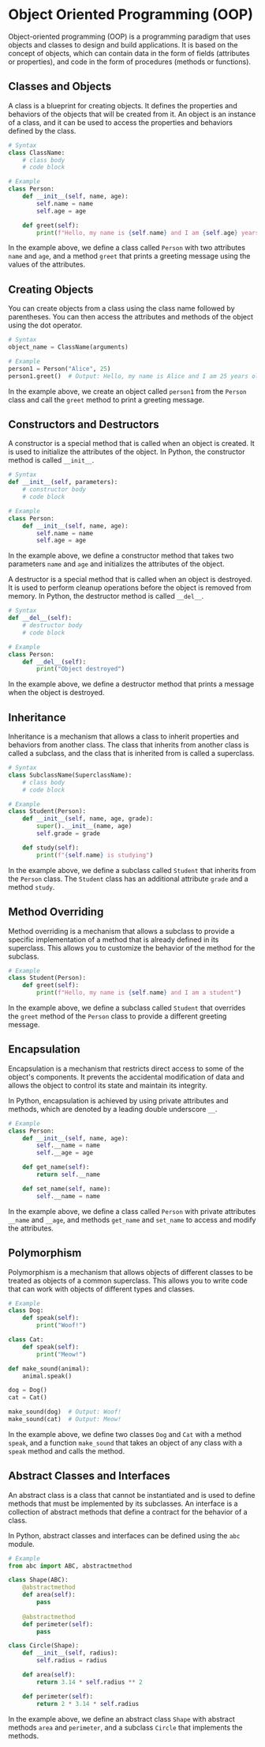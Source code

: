 # Object Oriented Programming (OOP)

Object-oriented programming (OOP) is a programming paradigm that uses objects and classes to design and build applications. It is based on the concept of objects, which can contain data in the form of fields (attributes or properties), and code in the form of procedures (methods or functions).

## Classes and Objects

A class is a blueprint for creating objects. It defines the properties and behaviors of the objects that will be created from it. An object is an instance of a class, and it can be used to access the properties and behaviors defined by the class.

```python
# Syntax
class ClassName:
    # class body
    # code block
```

```python
# Example
class Person:
    def __init__(self, name, age):
        self.name = name
        self.age = age

    def greet(self):
        print(f"Hello, my name is {self.name} and I am {self.age} years old")
```

In the example above, we define a class called `Person` with two attributes `name` and `age`, and a method `greet` that prints a greeting message using the values of the attributes.

## Creating Objects

You can create objects from a class using the class name followed by parentheses. You can then access the attributes and methods of the object using the dot operator.

```python
# Syntax
object_name = ClassName(arguments)
```

```python
# Example
person1 = Person("Alice", 25)
person1.greet()  # Output: Hello, my name is Alice and I am 25 years old
```

In the example above, we create an object called `person1` from the `Person` class and call the `greet` method to print a greeting message.

## Constructors and Destructors

A constructor is a special method that is called when an object is created. It is used to initialize the attributes of the object. In Python, the constructor method is called `__init__`.

```python
# Syntax
def __init__(self, parameters):
    # constructor body
    # code block
```

```python
# Example
class Person:
    def __init__(self, name, age):
        self.name = name
        self.age = age
```

In the example above, we define a constructor method that takes two parameters `name` and `age` and initializes the attributes of the object.

A destructor is a special method that is called when an object is destroyed. It is used to perform cleanup operations before the object is removed from memory. In Python, the destructor method is called `__del__`.

```python
# Syntax
def __del__(self):
    # destructor body
    # code block
```

```python
# Example
class Person:
    def __del__(self):
        print("Object destroyed")
```

In the example above, we define a destructor method that prints a message when the object is destroyed.

## Inheritance

Inheritance is a mechanism that allows a class to inherit properties and behaviors from another class. The class that inherits from another class is called a subclass, and the class that is inherited from is called a superclass.

```python
# Syntax
class SubclassName(SuperclassName):
    # class body
    # code block
```

```python
# Example
class Student(Person):
    def __init__(self, name, age, grade):
        super().__init__(name, age)
        self.grade = grade

    def study(self):
        print(f"{self.name} is studying")
```

In the example above, we define a subclass called `Student` that inherits from the `Person` class. The `Student` class has an additional attribute `grade` and a method `study`.

## Method Overriding

Method overriding is a mechanism that allows a subclass to provide a specific implementation of a method that is already defined in its superclass. This allows you to customize the behavior of the method for the subclass.

```python
# Example
class Student(Person):
    def greet(self):
        print(f"Hello, my name is {self.name} and I am a student")
```

In the example above, we define a subclass called `Student` that overrides the `greet` method of the `Person` class to provide a different greeting message.

## Encapsulation

Encapsulation is a mechanism that restricts direct access to some of the object's components. It prevents the accidental modification of data and allows the object to control its state and maintain its integrity.

In Python, encapsulation is achieved by using private attributes and methods, which are denoted by a leading double underscore `__`.

```python
# Example
class Person:
    def __init__(self, name, age):
        self.__name = name
        self.__age = age

    def get_name(self):
        return self.__name

    def set_name(self, name):
        self.__name = name
```

In the example above, we define a class called `Person` with private attributes `__name` and `__age`, and methods `get_name` and `set_name` to access and modify the attributes.

## Polymorphism

Polymorphism is a mechanism that allows objects of different classes to be treated as objects of a common superclass. This allows you to write code that can work with objects of different types and classes.

```python
# Example
class Dog:
    def speak(self):
        print("Woof!")

class Cat:
    def speak(self):
        print("Meow!")

def make_sound(animal):
    animal.speak()

dog = Dog()
cat = Cat()

make_sound(dog)  # Output: Woof!
make_sound(cat)  # Output: Meow!
```

In the example above, we define two classes `Dog` and `Cat` with a method `speak`, and a function `make_sound` that takes an object of any class with a `speak` method and calls the method.

## Abstract Classes and Interfaces

An abstract class is a class that cannot be instantiated and is used to define methods that must be implemented by its subclasses. An interface is a collection of abstract methods that define a contract for the behavior of a class.

In Python, abstract classes and interfaces can be defined using the `abc` module.

```python
# Example
from abc import ABC, abstractmethod

class Shape(ABC):
    @abstractmethod
    def area(self):
        pass
    
    @abstractmethod
    def perimeter(self):
        pass

class Circle(Shape):
    def __init__(self, radius):
        self.radius = radius

    def area(self):
        return 3.14 * self.radius ** 2

    def perimeter(self):
        return 2 * 3.14 * self.radius
```

In the example above, we define an abstract class `Shape` with abstract methods `area` and `perimeter`, and a subclass `Circle` that implements the methods.